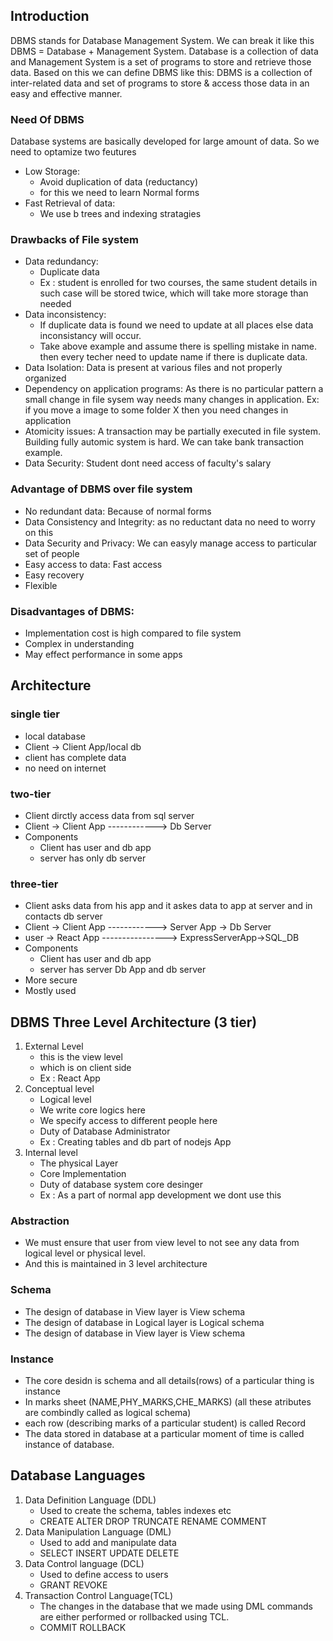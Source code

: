 ## Introduction
DBMS stands for Database Management System. We can break it like this DBMS = Database + Management System. Database is a collection of data and Management System is a set of programs to store and retrieve those data. Based on this we can define DBMS like this: DBMS is a collection of inter-related data and set of programs to store & access those data in an easy and effective manner.

### Need Of DBMS
Database systems are basically developed for large amount of data.
So we need to optamize two feutures
- Low Storage:
  - Avoid duplication of data (reductancy)
  - for this we need to learn Normal forms
- Fast Retrieval of data: 
  - We use b trees and indexing stratagies

### Drawbacks of File system
- Data redundancy: 
  - Duplicate data
  - Ex : student is enrolled for two courses, the same student details in such case will be stored twice, which will take more storage than needed
- Data inconsistency: 
  - If duplicate data is found we need to update at all places else data inconsistancy will occur.
  - Take above example and assume there is spelling mistake in name. then every techer need to update name if there is duplicate data.
- Data Isolation: Data is present at various files and not properly organized
- Dependency on application programs: As there is no particular pattern a small change in file sysem way needs many changes in application. Ex: if you move a image to some folder X then you need changes in application
- Atomicity issues: A transaction may be partially executed in file system. Building fully automic system is hard. We can take bank transaction example.
- Data Security: Student dont need access of faculty's salary

### Advantage of DBMS over file system
- No redundant data: Because of normal forms 
- Data Consistency and Integrity:  as no reductant data no need to worry on this
- Data Security and Privacy: We can easyly manage access to particular set of people
- Easy access to data: Fast access
- Easy recovery
- Flexible

### Disadvantages of DBMS:
- Implementation cost is high compared to file system
- Complex in understanding
- May effect performance in some apps

## Architecture
### single tier
- local database
- Client -> Client App/local db
- client has complete data
- no need on internet
### two-tier
- Client dirctly access data from sql server
- Client -> Client App ------------> Db Server
- Components
  - Client has user and db app
  - server has only db server
### three-tier
- Client asks data from his app and it askes data to app at server and in contacts db server
- Client -> Client App ------------> Server App -> Db Server
- user -> React App ----------------> ExpressServerApp->SQL_DB
- Components
  - Client has user and db app
  - server has server Db App and db server
- More secure
- Mostly used

## DBMS Three Level Architecture (3 tier)
1. External Level
   - this is the view level
   - which is on client side
   - Ex : React App
2. Conceptual level
   - Logical level
   - We write core logics here
   - We specify access to different people here
   - Duty of Database Administrator
   - Ex : Creating tables and db part of nodejs App
3. Internal level
   - The physical Layer
   - Core Implementation
   - Duty of database system core desinger
   - Ex : As a part of normal app development we dont use this

### Abstraction
- We must ensure that user from view level to not see any data from logical level or physical level.
- And this is maintained in 3 level architecture

### Schema
- The design of database in View layer is View schema
- The design of database in Logical layer is Logical schema
- The design of database in View layer is View schema

### Instance
- The core desidn is schema and all details(rows) of a particular thing is instance
- In marks sheet (NAME,PHY_MARKS,CHE_MARKS) (all these atributes are combindly called as logical schema)
- each row (describing marks of a particular student) is called Record
- The data stored in database at a particular moment of time is called instance of database.

## Database Languages
1. Data Definition Language (DDL)
    - Used to create the schema, tables indexes etc
    - CREATE ALTER DROP TRUNCATE RENAME COMMENT
2. Data Manipulation Language (DML)
    - Used to add and manipulate data 
    - SELECT INSERT UPDATE DELETE
3. Data Control language (DCL)
    - Used to define access to users
    - GRANT REVOKE
4. Transaction Control Language(TCL)
    - The changes in the database that we made using DML commands are either performed or rollbacked using TCL.
    - COMMIT ROLLBACK